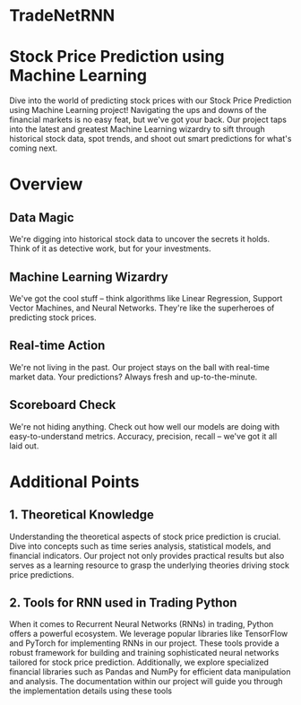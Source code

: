 # TradeNetRNN

# Stock Price Prediction using Machine Learning

Dive into the world of predicting stock prices with our Stock Price Prediction using Machine Learning project! Navigating the ups and downs of the financial markets is no easy feat, but we've got your back. Our project taps into the latest and greatest Machine Learning wizardry to sift through historical stock data, spot trends, and shoot out smart predictions for what's coming next.

# Overview
## Data Magic
We're digging into historical stock data to uncover the secrets it holds. Think of it as detective work, but for your investments.

## Machine Learning Wizardry
We've got the cool stuff – think algorithms like Linear Regression, Support Vector Machines, and Neural Networks. They're like the superheroes of predicting stock prices.

## Real-time Action
We're not living in the past. Our project stays on the ball with real-time market data. Your predictions? Always fresh and up-to-the-minute.

## Scoreboard Check
We're not hiding anything. Check out how well our models are doing with easy-to-understand metrics. Accuracy, precision, recall – we've got it all laid out.



# Additional Points
## 1. Theoretical Knowledge
Understanding the theoretical aspects of stock price prediction is crucial. Dive into concepts such as time series analysis, statistical models, and financial indicators. Our project not only provides practical results but also serves as a learning resource to grasp the underlying theories driving stock price predictions.

## 2. Tools for RNN used in Trading Python
When it comes to Recurrent Neural Networks (RNNs) in trading, Python offers a powerful ecosystem. We leverage popular libraries like TensorFlow and PyTorch for implementing RNNs in our project. These tools provide a robust framework for building and training sophisticated neural networks tailored for stock price prediction. Additionally, we explore specialized financial libraries such as Pandas and NumPy for efficient data manipulation and analysis. The documentation within our project will guide you through the implementation details using these tools

